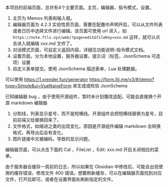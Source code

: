 
本项目的前端页面，总共有4个主要页面。主页，编辑器，指令模式，设置。

1. 主页为 Memos 列表和输入框。
2. 编辑器页面为 4.2.3 实验性质页面，需要在配置中声明开启，可以从文件列表或者日历中选择文件进行编辑。该页面可使用 url 进入，如`https://note.ftls.xyz/web/?page=edit&fileKey=xxx.md` 这样，就可以点击进入就编辑 xxx.md 文件了。
3. 对话模式页面，可自定义返回内容。详细见功能说明-指令模式文档。
4. 设置页面，分为本地设置，服务器设置，提示词（标签，JsonSchema 可选项）设置
5. 自定义表单提交。使用 JsonSchema 描述表单，Lua 处理数据。

可以使用
https://1.xrender.fun/generator
https://form.lljj.me/v3/#/demo?type=Simple&ui=VueNaiveForm 
来生成或检验 JsonSchema 

已知编辑器 bug ，由于使用开源组件，暂时未计划魔改适配。可能会直接换个开源 markdown 编辑器

1. 分割线，列表显示星号，而不是短横线。开源组件会把短横线替换为星号，目前前端又给替换回来了。
2. 文件格式，如缩进之类的出现变化。原因是开源组件编辑 markdown 会转换格式，再导出后会有变化。
3. 图片链接中文被编码，导致的显示问题。

编辑器页面，可以点击下面的 Cal ，FileList ，Edit: xxx.md 开启关闭相应的菜单。

由于服务器会缓存一周前的日志，所以如果在 Obsidian 中修改后，可能会出现使用的缓存错误，修改文件 400 错误。想要刷新缓存，可以在编辑器页面找到对应文件，打开后即可。或者在设置界面处刷新指定的文件。